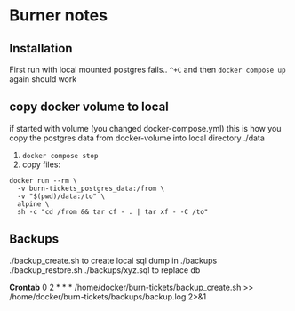 # Burner notes

## Installation

First run with local mounted postgres fails.. `^+C` and then `docker compose up` again should work

## copy docker volume to local
if started with volume (you changed docker-compose.yml) this is how you copy the postgres data from docker-volume into local directory ./data

1. `docker compose stop`
2. copy files:

```
docker run --rm \
  -v burn-tickets_postgres_data:/from \
  -v "$(pwd)/data:/to" \
  alpine \
  sh -c "cd /from && tar cf - . | tar xf - -C /to"
```


## Backups

./backup_create.sh to create local sql dump in ./backups
./backup_restore.sh ./backups/xyz.sql to replace db 

**Crontab**
0 2 * * * /home/docker/burn-tickets/backup_create.sh >> /home/docker/burn-tickets/backups/backup.log 2>&1